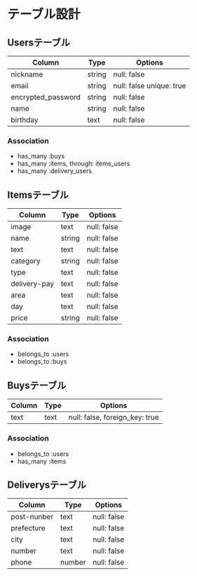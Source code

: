 # テーブル設計

## Usersテーブル
| Column             | Type   | Options                  |
| ------------------ | ------ | ------------------------ |
| nickname           | string | null: false              |
| email              | string | null: false unique: true |
| encrypted_password | string | null: false              |
| name               | string | null: false              |
| birthday           | text   | null: false              |


### Association

- has_many :buys
- has_many :items, through: items_users
- has_many :delivery_users



## Itemsテーブル

| Column          | Type   | Options     |
| --------------- | ------ | ----------- |
| image           | text   | null: false |  商品画像を1枚つけることが必須であること
| name            | string | null: false |  商品名が必須であること
| text            | text   | null: false |  商品の説明が必須であること
| category        | string | null: false |  カテゴリーの情報が必須であること
| type            | text   | null: false |  商品の状態についての情報が必須であること
| delivery-pay    | text   | null: false |  配送料の負担についての情報が必須であること
| area            | text   | null: false |  発送元の地域についての情報が必須であること
| day             | text   | null: false |  発送までの日数についての情報が必須であること
| price           | string | null: false |  価格についての情報が必須であること
  

### Association

- belongs_to :users
- belongs_to :buys


## Buysテーブル

| Column | Type   | Options     |
| ------ | ------ | ----------- |
| text   | text   | null: false, foreign_key: true |


### Association

- belongs_to :users
- has_many :items


## Deliverysテーブル

| Column | Type | Options |
| ------- | ------- | ------- |
| post-nunber | text | null: false |
| prefecture | text | null: false |
| city | text | null: false |
| number | text | null: false |
| phone | number | null: false |配送先の情報として、郵便番号・都道府県・市区町村・番地・電話番号が必須であること